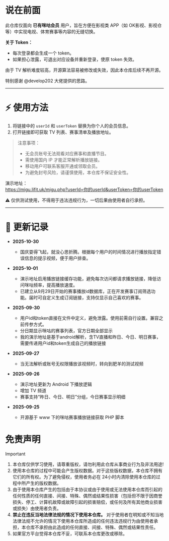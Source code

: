 # 说在前面

此仓库仅面向 **已有咪咕会员** 用户，旨在方便在影视类 APP（如 OK影视、影视仓 等）中实现电视、体育赛事等内容的无缝切换。

**关于 Token：**  
- 每次登录都会生成一个 token。  
- 如果担心泄露，可退出对应设备并重新登录，使原 token 失效。

由于 TV 解析难度较高，开源算法容易被修改或失效，因此本仓库后续不再开源。

特别感谢 @develop202 大佬提供的思路。

---

# ⚡️ 使用方法

1. 将链接中的 `userId` 和 `userToken` 替换为你个人的会员信息。  
2. 打开链接即可获取 TV 列表、赛事清单及播放地址。

> 注意事项：  
> - 无会员账号无法观看对应赛事和直播节目。  
> - 需使用国内 IP 才能正常解析播放链接。  
> - 移动用户可联系客服开通或领取会员。  
> - 为避免封号风险，请谨慎使用，本仓库不保证安全性。

演示地址：  
https://migu.lifit.uk/migu.php?userId=你的userId&userToken=你的userToken

⚠️ 仅供测试使用，不得用于违法违规行为，一切后果由使用者自行承担。

---

# 📝 更新记录
- **2025-10-30**  
  - 国庆耍得飞起，就没心思折腾。根据每个用户的时间情况进行播放指定错误信息的提示视频，便于用户排查。

- **2025-10-01**  
  - 演示地址启用播放链接缓存功能，避免每次访问都请求播放链接，降低访问咪咕频率，提高播放速度。
  - 已建立从9月29日开始的赛事播放id数据库，正在开发赛事订阅筛选功能。届时可自定义生成订阅链接，支持仅显示自己喜欢的赛事。

- **2025-09-30**  
  - 用户id和token直接在文件中定义，避免泄露。使用前需自行设置。兼容之前传参方式。
  - 分日期显示咪咕的赛事列表，官方日期全部显示
  - 我的演示地址是基于android解析，含TV直播和昨日、今日、明日赛事，需要传递用户id和token生成自己的播放链接


- **2025-09-27**  
  - 当无法解析或账号无权限播放该视频时，转向到肥羊的测试视频

- **2025-09-26**  
  - 演示地址更新为 Android 下播放逻辑  
  - 增加 TV 频道  
  - 赛事支持“昨日、今日、明日”分组，今日赛事显示明细  

- **2025-09-25**  
  - 开源基于 www 下的咪咕赛事播放链接获取 PHP 脚本

# 免责声明

> [!important]
>
> 1. 本仓库仅供学习使用，请尊重版权，请勿利用此仓库从事商业行为及非法用途!
> 2. 使用本仓库的过程中可能会产生版权数据。对于这些版权数据，本仓库不拥有它们的所有权。为了避免侵权，使用者务必在 24小时内清除使用本仓库的过程中所产生的版权数据。
> 3. 由于使用本仓库产生的包括由于本协议或由于使用或无法使用本仓库而引起的任何性质的任何直接、间接、特殊、偶然或结果性损害（包括但不限于因商誉损失、停工、计算机故障或故障引起的损害赔偿，或任何及所有其他商业损害或损失）由使用者负责。
> 4. **禁止在违反当地法律法规的情况下使用本仓库。** 对于使用者在明知或不知当地法律法规不允许的情况下使用本仓库所造成的任何违法违规行为由使用者承担，本仓库不承担由此造成的任何直接、间接、特殊、偶然或结果性责任。
> 5. 如果官方平台觉得本仓库不妥，可联系本仓库更改或移除。
